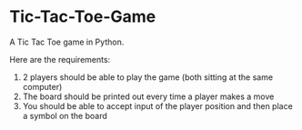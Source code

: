 # Tic-Tac-Toe-Game
A Tic Tac Toe game in Python. 

Here are the requirements:

1. 2 players should be able to play the game (both sitting at the same computer)
2. The board should be printed out every time a player makes a move
3. You should be able to accept input of the player position and then place a symbol on the board
